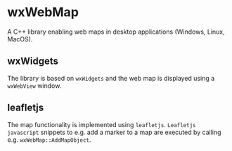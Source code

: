 # wxWebMap
A C++ library enabling web maps in desktop applications (Windows, Linux, MacOS). 

## wxWidgets
The library is based on ```wxWidgets``` and the web map is displayed using a ```wxWebView``` window.

## leafletjs
The map functionality is implemented using ```leafletjs```. ```Leafletjs javascript``` snippets to e.g. add a marker to a map are executed by calling e.g. ```wxWebMap::AddMapObject```. 
